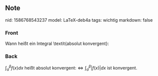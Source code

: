 ## Note
nid: 1586768543237
model: LaTeX-deb4a
tags: wichtig
markdown: false

### Front
Wann heißt ein Integral \textit{absolut konvergent}:

### Back
$\int_{a}^{\beta} f(x) d x$ heißt absolut konvergent:$\Longleftrightarrow \int_{a}^{\beta}|f(x)| dx$ ist konvergent.
